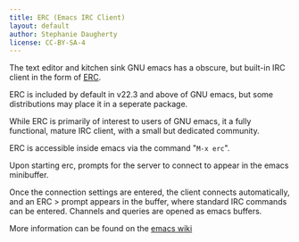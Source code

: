 ```yaml
---
title: ERC (Emacs IRC Client)
layout: default
author: Stephanie Daugherty
license: CC-BY-SA-4
---
```


The text editor and kitchen sink GNU emacs has a obscure, but built-in IRC client in the form of [ERC](http://www.gnu.org/software/emacs/manual/html_mono/erc.html).

ERC is included by default in v22.3 and above of GNU emacs, but some distributions may place it in a seperate package.

While ERC is primarily of interest to users of GNU emacs, it a fully functional, mature IRC client, with a small but dedicated community.

ERC is accessible inside emacs via the command "`M-x erc`".

Upon starting erc, prompts for the server to connect to appear in the emacs minibuffer.

Once the connection settings are entered, the client connects automatically, and an ERC > prompt appears in the buffer, where standard IRC commands can be entered. Channels and queries are opened as emacs buffers.


More information can be found on the [emacs wiki](http://www.emacswiki.org/cgi-bin/wiki/ERC)
